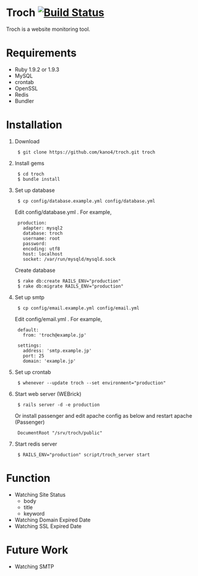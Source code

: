 # Troch [![Build Status](https://secure.travis-ci.org/kano4/troch.png)](http://travis-ci.org/kano4/troch)
Troch is a website monitoring tool.

# Requirements
- Ruby 1.9.2 or 1.9.3
- MySQL
- crontab
- OpenSSL
- Redis
- Bundler

# Installation

1. Download

        $ git clone https://github.com/kano4/troch.git troch

2. Install gems

        $ cd troch
        $ bundle install

3. Set up database

        $ cp config/database.example.yml config/database.yml

    Edit config/database.yml . For example,

        production:
          adapter: mysql2
          database: troch
          username: root
          password:
          encoding: utf8
          host: localhost
          socket: /var/run/mysqld/mysqld.sock

    Create database

        $ rake db:create RAILS_ENV="production"
        $ rake db:migrate RAILS_ENV="production"

4. Set up smtp

        $ cp config/email.example.yml config/email.yml

    Edit config/email.yml . For example,

        default:
          from: 'troch@example.jp'

        settings:
          address: 'smtp.example.jp'
          port: 25
          domain: 'example.jp'

5. Set up crontab

        $ whenever --update troch --set environment="production"

6. Start web server (WEBrick)

        $ rails server -d -e production

    Or install passenger and edit apache config as below and restart apache (Passenger)

        DocumentRoot "/srv/troch/public"

7. Start redis server

        $ RAILS_ENV="production" script/troch_server start


# Function
- Watching Site Status
  - body
  - title
  - keyword
- Watching Domain Expired Date
- Watching SSL Expired Date

# Future Work
- Watching SMTP
